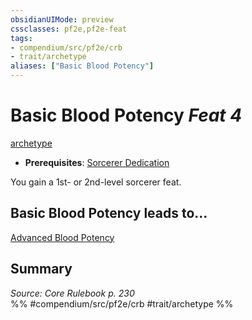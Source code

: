 ```yaml
---
obsidianUIMode: preview
cssclasses: pf2e,pf2e-feat
tags:
- compendium/src/pf2e/crb
- trait/archetype
aliases: ["Basic Blood Potency"]
---
```

# Basic Blood Potency  *Feat 4*  
[archetype](rules/traits/archetype.md "Archetype Feat Trait")  

- **Prerequisites**: [Sorcerer Dedication](compendium/feats/sorcerer-dedication.md)

You gain a 1st- or 2nd-level sorcerer feat.

## Basic Blood Potency leads to...

[Advanced Blood Potency](compendium/feats/advanced-blood-potency.md)

## Summary

*Source: Core Rulebook p. 230*  
%% #compendium/src/pf2e/crb #trait/archetype %%